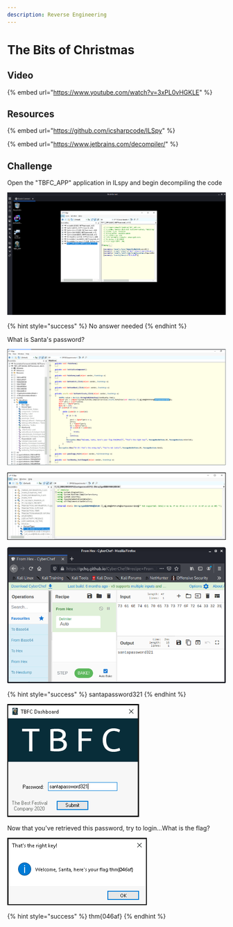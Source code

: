 ```yaml
---
description: Reverse Engineering
---
```


# The Bits of Christmas

## Video

{% embed url="https://www.youtube.com/watch?v=3xPL0vHGKLE" %}

## Resources

{% embed url="https://github.com/icsharpcode/ILSpy" %}

{% embed url="https://www.jetbrains.com/decompiler/" %}

## Challenge

Open the "TBFC\_APP" application in ILspy and begin decompiling the code

![](../.gitbook/assets/image%20%28129%29.png)

{% hint style="success" %}
No answer needed
{% endhint %}

What is Santa's password?

![](../.gitbook/assets/image%20%28132%29.png)

![](../.gitbook/assets/image%20%28175%29.png)

![](../.gitbook/assets/image%20%28151%29.png)

{% hint style="success" %}
santapassword321
{% endhint %}

![](../.gitbook/assets/image%20%28130%29.png)

Now that you've retrieved this password, try to login...What is the flag?

![](../.gitbook/assets/image%20%28126%29.png)

{% hint style="success" %}
thm{046af}
{% endhint %}



